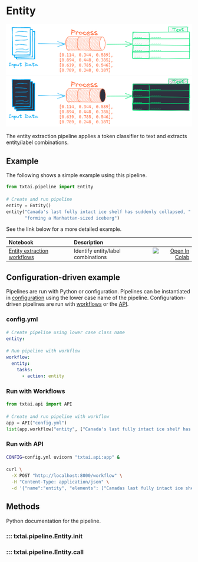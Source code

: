 # Entity

![pipeline](../../images/pipeline.png#only-light)
![pipeline](../../images/pipeline-dark.png#only-dark)

The entity extraction pipeline applies a token classifier to text and extracts entity/label combinations.

## Example

The following shows a simple example using this pipeline.

```python
from txtai.pipeline import Entity

# Create and run pipeline
entity = Entity()
entity("Canada's last fully intact ice shelf has suddenly collapsed, " \
       "forming a Manhattan-sized iceberg")
```

See the link below for a more detailed example.

| Notebook  | Description  |       |
|:----------|:-------------|------:|
| [Entity extraction workflows](https://github.com/neuml/txtai/blob/master/examples/26_Entity_extraction_workflows.ipynb) | Identify entity/label combinations | [![Open In Colab](https://colab.research.google.com/assets/colab-badge.svg)](https://colab.research.google.com/github/neuml/txtai/blob/master/examples/26_Entity_extraction_workflows.ipynb) |

## Configuration-driven example

Pipelines are run with Python or configuration. Pipelines can be instantiated in [configuration](../../../api/configuration/#pipeline) using the lower case name of the pipeline. Configuration-driven pipelines are run with [workflows](../../../workflow/#configuration-driven-example) or the [API](../../../api).

### config.yml
```yaml
# Create pipeline using lower case class name
entity:

# Run pipeline with workflow
workflow:
  entity:
    tasks:
      - action: entity
```

### Run with Workflows

```python
from txtai.api import API

# Create and run pipeline with workflow
app = API("config.yml")
list(app.workflow("entity", ["Canada's last fully intact ice shelf has suddenly collapsed, forming a Manhattan-sized iceberg"]))
```

### Run with API

```bash
CONFIG=config.yml uvicorn "txtai.api:app" &

curl \
  -X POST "http://localhost:8000/workflow" \
  -H "Content-Type: application/json" \
  -d '{"name":"entity", "elements": ["Canadas last fully intact ice shelf has suddenly collapsed, forming a Manhattan-sized iceberg"]}'
```

## Methods

Python documentation for the pipeline.

### ::: txtai.pipeline.Entity.__init__
### ::: txtai.pipeline.Entity.__call__

